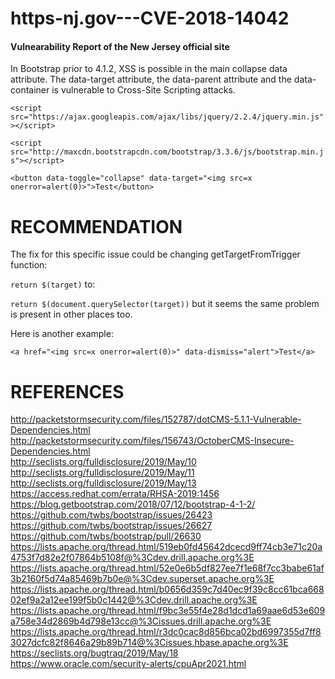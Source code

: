 # https-nj.gov---CVE-2018-14042
#### Vulnearability Report of the New Jersey official site
In Bootstrap prior to 4.1.2, XSS is possible in the main collapse data attribute.
The data-target attribute, the data-parent attribute and the data-container is vulnerable to Cross-Site Scripting attacks.

`<script src="https://ajax.googleapis.com/ajax/libs/jquery/2.2.4/jquery.min.js"></script>`

`<script src="http://maxcdn.bootstrapcdn.com/bootstrap/3.3.6/js/bootstrap.min.js"></script>`

`<button data-toggle="collapse" data-target="<img src=x onerror=alert(0)>">Test</button> `

# RECOMMENDATION
The fix for this specific issue could be changing getTargetFromTrigger function:

`return $(target)`
to:

`return $(document.querySelector(target))`
but it seems the same problem is present in other places too.

Here is another example:

`<a href="<img src=x onerror=alert(0)>" data-dismiss="alert">Test</a>`
# REFERENCES
http://packetstormsecurity.com/files/152787/dotCMS-5.1.1-Vulnerable-Dependencies.html	
http://packetstormsecurity.com/files/156743/OctoberCMS-Insecure-Dependencies.html	
http://seclists.org/fulldisclosure/2019/May/10	
http://seclists.org/fulldisclosure/2019/May/11	
http://seclists.org/fulldisclosure/2019/May/13	
https://access.redhat.com/errata/RHSA-2019:1456	
https://blog.getbootstrap.com/2018/07/12/bootstrap-4-1-2/	 
https://github.com/twbs/bootstrap/issues/26423	
https://github.com/twbs/bootstrap/issues/26627	
https://github.com/twbs/bootstrap/pull/26630	 
https://lists.apache.org/thread.html/519eb0fd45642dcecd9ff74cb3e71c20a4753f7d82e2f07864b5108f@%3Cdev.drill.apache.org%3E	
https://lists.apache.org/thread.html/52e0e6b5df827ee7f1e68f7cc3babe61af3b2160f5d74a85469b7b0e@%3Cdev.superset.apache.org%3E	
https://lists.apache.org/thread.html/b0656d359c7d40ec9f39c8cc61bca66802ef9a2a12ee199f5b0c1442@%3Cdev.drill.apache.org%3E	
https://lists.apache.org/thread.html/f9bc3e55f4e28d1dcd1a69aae6d53e609a758e34d2869b4d798e13cc@%3Cissues.drill.apache.org%3E	
https://lists.apache.org/thread.html/r3dc0cac8d856bca02bd6997355d7ff83027dcfc82f8646a29b89b714@%3Cissues.hbase.apache.org%3E	
https://seclists.org/bugtraq/2019/May/18	
https://www.oracle.com/security-alerts/cpuApr2021.html

